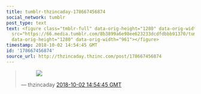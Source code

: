 ```yaml
---
title: tumblr-thzincaday-178667456874
social_network: tumblr
post_type: text
text: <figure class="tmblr-full" data-orig-height="1280" data-orig-width="961"><img
  src="https://66.media.tumblr.com/8b3899a6e98ee623233dcdfdbbb91370/tumblr_pfz838UFzf1qiatw7_540.jpg"
  data-orig-height="1280" data-orig-width="961"></figure>
timestamp: 2018-10-02 14:54:45 GMT
id: '178667456874'
source_url: http://thzincaday.thzinc.com/post/178667456874
---
```


<blockquote class="tumblr-post"><figure class="tmblr-full" data-orig-height="1280" data-orig-width="961"><img src="https://66.media.tumblr.com/8b3899a6e98ee623233dcdfdbbb91370/tumblr_pfz838UFzf1qiatw7_540.jpg" data-orig-height="1280" data-orig-width="961"></figure>&mdash; thzincaday <a href="http://thzincaday.thzinc.com/post/178667456874">2018-10-02 14:54:45 GMT</a></blockquote>